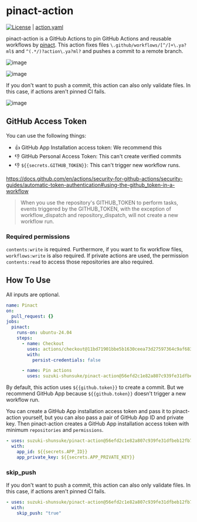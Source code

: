 # pinact-action

[![License](http://img.shields.io/badge/license-mit-blue.svg?style=flat-square)](https://raw.githubusercontent.com/suzuki-shunsuke/pinact-action/main/LICENSE) | [action.yaml](action.yaml)

pinact-action is a GitHub Actions to pin GitHub Actions and reusable workflows by [pinact](https://github.com/suzuki-shunsuke/pinact).
This action fixes files `\.github/workflows/[^/]+\.ya?ml$` and `^(.*/)?action\.ya?ml?` and pushes a commit to a remote branch.

![image](https://github.com/suzuki-shunsuke/pinact-action/assets/13323303/dd301d04-152c-49ac-bdf3-dbf8293b376f)

![image](https://github.com/suzuki-shunsuke/pinact-action/assets/13323303/bcc1de57-0893-4536-b4bb-db2c9ed34231)

If you don't want to push a commit, this action can also only validate files.
In this case, if actions aren't pinned CI fails.

![image](https://github.com/suzuki-shunsuke/pinact-action/assets/13323303/fc3ba9c1-561e-4bfe-8c73-5874bbcae69c)

## GitHub Access Token

You can use the following things:

- :thumbsup: GitHub App Installation access token: We recommend this
- :thumbsdown: GitHub Personal Access Token: This can't create verified commits
- :thumbsdown: `${{secrets.GITHUB_TOKEN}}`: This can't trigger new workflow runs.

https://docs.github.com/en/actions/security-for-github-actions/security-guides/automatic-token-authentication#using-the-github_token-in-a-workflow

> When you use the repository's GITHUB_TOKEN to perform tasks, events triggered by the GITHUB_TOKEN, with the exception of workflow_dispatch and repository_dispatch, will not create a new workflow run.

### Required permissions

`contents:write` is required.
Furthermore, if you want to fix workflow files, `workflows:write` is also required.
If private actions are used, the permission `contents:read` to access those repositories are also required.

## How To Use

All inputs are optional.

```yaml
name: Pinact
on:
  pull_request: {}
jobs:
  pinact:
    runs-on: ubuntu-24.04
    steps:
      - name: Checkout
        uses: actions/checkout@11bd71901bbe5b1630ceea73d27597364c9af683 # v4.2.2
        with:
          persist-credentials: false

      - name: Pin actions
        uses: suzuki-shunsuke/pinact-action@56efd2c1e82a807c939fe31dfbeb12fb73258566 # v0.1.1
```

By default, this action uses `${{github.token}}` to create a commit.
But we recommend GitHub App because `${{github.token}}` doesn't trigger a new workflow run.

You can create a GitHub App installation access token and pass it to pinact-action yourself, but you can also pass a pair of GitHub App ID and private key.
Then pinact-action creates a GitHub App installation access token with minimum `repositories` and `permissions`.

```yaml
- uses: suzuki-shunsuke/pinact-action@56efd2c1e82a807c939fe31dfbeb12fb73258566 # v0.1.1
  with:
    app_id: ${{secrets.APP_ID}}
    app_private_key: ${{secrets.APP_PRIVATE_KEY}}
```

### skip_push

If you don't want to push a commit, this action can also only validate files.
In this case, if actions aren't pinned CI fails.

```yaml
- uses: suzuki-shunsuke/pinact-action@56efd2c1e82a807c939fe31dfbeb12fb73258566 # v0.1.1
  with:
    skip_push: "true"
```
